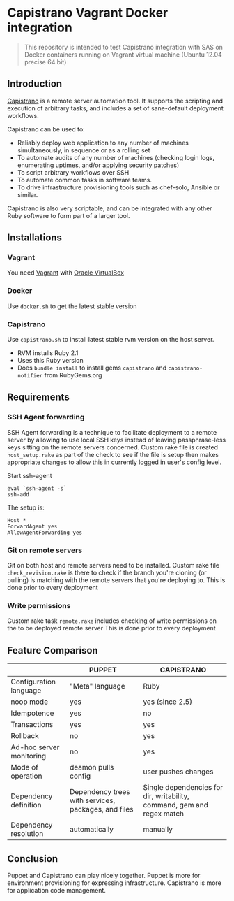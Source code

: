 # Capistrano Vagrant Docker integration
> This repository is intended to test Capistrano integration with SAS on Docker containers running on Vagrant virtual machine (Ubuntu 12.04 precise 64 bit)

## Introduction
[Capistrano](http://capistranorb.com) is a remote server automation tool. It supports the scripting and execution of arbitrary tasks, and includes a set of sane-default deployment workflows.

Capistrano can be used to:

* Reliably deploy web application to any number of machines simultaneously, in sequence or as a rolling set
* To automate audits of any number of machines (checking login logs, enumerating uptimes, and/or applying security patches)
* To script arbitrary workflows over SSH
* To automate common tasks in software teams.
* To drive infrastructure provisioning tools such as chef-solo, Ansible or similar.

Capistrano is also very scriptable, and can be integrated with any other Ruby software to form part of a larger tool.

## Installations
### Vagrant
You need [Vagrant](http://www.vagrantup.com/downloads.html) with [Oracle VirtualBox](https://www.virtualbox.org/wiki/Downloads)

### Docker
Use `docker.sh` to get the latest stable version

### Capistrano
Use `capistrano.sh` to install latest stable rvm version on the host server. 
* RVM installs Ruby 2.1
* Uses this Ruby version
* Does `bundle install` to install gems `capistrano` and `capistrano-notifier` from RubyGems.org 

## Requirements
### SSH Agent forwarding
SSH Agent forwarding is a technique to facilitate deployment to a remote server by allowing to use local SSH keys instead of leaving passphrase-less keys sitting on the remote servers concerned.
Custom rake file is created `host_setup.rake` as part of the check to see if the file is setup then makes appropriate changes to allow this in currently logged in user's config level.

Start ssh-agent
```
eval `ssh-agent -s`
ssh-add
```

The setup is:
```
Host *
ForwardAgent yes
AllowAgentForwarding yes
```

### Git on remote servers
Git on both host and remote servers need to be installed. Custom rake file `check_revision.rake` is there to check if the branch you're cloning (or pulling) is matching with the remote servers that you're deploying to.
This is done prior to every deployment

### Write permissions
Custom rake task `remote.rake` includes checking of write permissions on the to be deployed remote server
This is done prior to every deployment


## Feature Comparison
| | PUPPET | CAPISTRANO |
| ---------------------- | --------------- | ---- |
| Configuration language | "Meta" language | Ruby |
| noop mode | yes | yes (since 2.5) |
| Idempotence | yes | no |
| Transactions | yes | yes |
| Rollback | no | yes |
| Ad-hoc server monitoring | no | yes |
| Mode of operation | deamon pulls config | user pushes changes |
| Dependency definition | Dependency trees with services, packages, and files | Single dependencies for dir, writability, command, gem and regex match |
| Dependency resolution | automatically | manually |

## Conclusion
Puppet and Capistrano can play nicely together. 
Puppet is more for environment provisioning for expressing infrastructure.
Capistrano is more for application code management.